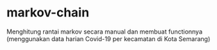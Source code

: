 # markov-chain
Menghitung rantai markov secara manual dan membuat functionnya (menggunakan data harian Covid-19 per kecamatan di Kota Semarang)
